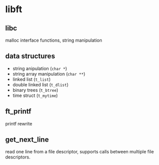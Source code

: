 # libft

## libc

malloc interface functions, string manipulation

## data structures

- string anipulation (`char *`)
- string array manipulation (`char **`)
- linked list (`t_list`)
- double linked list (`t_dlist`)
- binary trees (`t_btree`)
- time struct (`t_mytime`)

## ft_printf

printf rewrite

## get_next_line

read one line from a file descriptor, supports calls between multiple file descriptors.
